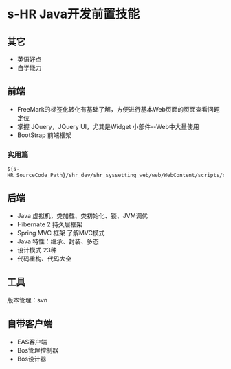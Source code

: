 # s-HR Java开发前置技能
## 其它
* 英语好点
* 自学能力

## 前端
* FreeMark的标签化转化有基础了解，方便进行基本Web页面的页面查看问题定位
* 掌握 JQuery，JQuery UI，尤其是Widget 小部件--Web中大量使用
* BootStrap 前端框架

### 实用篇
```text
${s-HR_SourceCode_Path}/shr_dev/shr_syssetting_web/web/WebContent/scripts/ctrls/**

```

## 后端
* Java 虚拟机，类加载、类初始化、锁、JVM调优
* Hibernate 2 持久层框架
* Spring MVC 框架 了解MVC模式
* Java 特性：继承、封装、多态
* 设计模式 23种
* 代码重构、代码大全

## 工具
版本管理：svn

## 自带客户端
* EAS客户端
* Bos管理控制器
* Bos设计器

